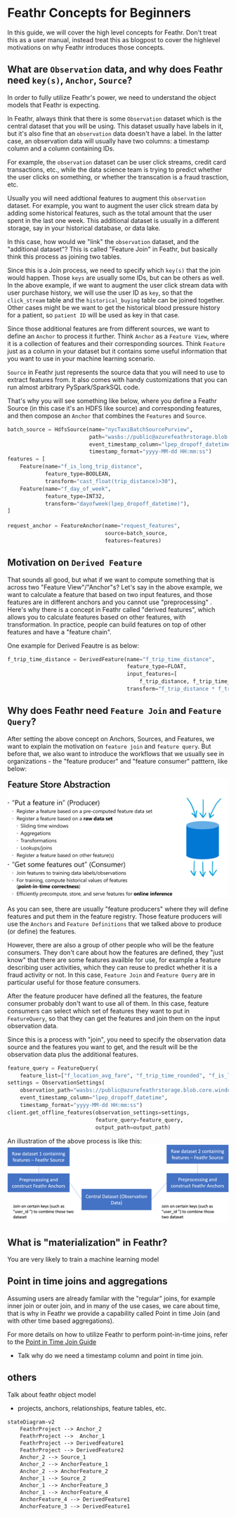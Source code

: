 # Feathr Concepts for Beginners

In this guide, we will cover the high level concepts for Feathr. Don't treat this as a user manual, instead treat this as blogpost to cover the highlevel motivations on why Feathr introduces those concepts.

## What are `Observation` data, and why does Feathr need `key(s)`, `Anchor`, `Source`?

In order to fully utilize Feathr's power, we need to understand the object models that Feathr is expecting.

In Feathr, always think that there is some `Observation` dataset which is the central dataset that you will be using. This dataset usually have labels in it, but it's also fine that an `observation` data doesn't have a label. In the latter case, an observation data will usually have two columns: a timestamp column and a column containing IDs.

For example, the `observation` dataset can be user click streams, credit card transactions, etc., while the data science team is trying to predict whether the user clicks on something, or whether the transcation is a fraud trasction, etc.

Usually you will need addtional features to augment this `observation` dataset. For example, you want to augment the user click stream data by adding some historical features, such as the total amount that the user spent in the last one week. This additional dataset is usually in a different storage, say in your historical database, or data lake.

In this case, how would we "link" the `observation` dataset, and the "additional dataset"? This is called "Feature Join" in Feathr, but basically think this process as joining two tables.

Since this is a Join process, we need to specify which `key(s)` that the join would happen. Those `keys` are usually some IDs, but can be others as well. In the above example, if we want to augment the user click stream data with user purchase history, we will use the user ID as `key`, so that the `click_stream` table and the `historical_buying` table can be joined together. Other cases might be we want to get the historical blood pressure history for a patient, so `patient ID` will be used as key in that case.

Since those additional features are from different sources, we want to define an `Anchor` to process it further. Think `Anchor` as a `Feature View`, where it is a collection of features and their corresponding sources. Think `Feature` just as a column in your dataset but it contains some useful information that you want to use in your machine learning scenario.

`Source` in Feathr just represents the source data that you will need to use to extract features from. It also comes with handy customizations that you can run almost arbitrary PySpark/SparkSQL code.

That's why you will see something like below, where you define a Feathr Source (in this case it's an HDFS like source) and corresponding features, and then compose an `Anchor` that combines the `Features` and `Source`.

```python
batch_source = HdfsSource(name="nycTaxiBatchSourcePurview",
                          path="wasbs://public@azurefeathrstorage.blob.core.windows.net/sample_data/feathr_delta_table",
                          event_timestamp_column="lpep_dropoff_datetime",
                          timestamp_format="yyyy-MM-dd HH:mm:ss")
features = [
    Feature(name="f_is_long_trip_distance",
            feature_type=BOOLEAN,
            transform="cast_float(trip_distance)>30"),
    Feature(name="f_day_of_week",
            feature_type=INT32,
            transform="dayofweek(lpep_dropoff_datetime)"),
]

request_anchor = FeatureAnchor(name="request_features",
                               source=batch_source,
                               features=features)
```

## Motivation on `Derived Feature`

That sounds all good, but what if we want to compute something that is across two "Feature View"/"Anchor"s? Let's say in the above example, we want to calculate a feature that based on two input features, and those features are in different anchors and you cannot use "preprocessing" . Here's why there is a concept in Feathr called "derived features", which allows you to calculate features based on other features, with transformation. In practice, people can build features on top of other features and have a "feature chain".

One example for Derived Feautre is as below:

```python
f_trip_time_distance = DerivedFeature(name="f_trip_time_distance",
                                      feature_type=FLOAT,
                                      input_features=[
                                          f_trip_distance, f_trip_time_duration],
                                      transform="f_trip_distance * f_trip_time_duration")
```

## Why does Feathr need `Feature Join` and `Feature Query`?

After setting the above concept on Anchors, Sources, and Features, we want to explain the motivation on `feature join` and `feature query`. But before that, we also want to introduce the workflows that we usually see in organizations - the "feature producer" and "feature consumer" patttern, like below:

![Feature Producer and Consumer](../images/feature_store_producer_consumer.png)

As you can see, there are usually "feature producers" where they will define features and put them in the feature registry. Those feature producers will use the `Anchors` and `Feature Definitions` that we talked above to produce (or define) the features.

However, there are also a group of other people who will be the feature consumers. They don't care about how the features are defined, they "just know" that there are some features availble for use, for example a feature describing user activities, which they can reuse to predict whether it is a fraud activity or not. In this case, `Feature Join` and `Feature Query` are in particular useful for those feature consumers.

After the feature producer have defined all the features, the feature consumer probably don't want to use all of them. In this case, feature consumers can select which set of features they want to put in `FeatureQuery`, so that they can get the features and join them on the input observation data.

Since this is a process with "join", you need to specify the observation data source and the features you want to get, and the result will be the observation data plus the additional features.

```python
feature_query = FeatureQuery(
    feature_list=["f_location_avg_fare", "f_trip_time_rounded", "f_is_long_trip_distance"], key=location_id)
settings = ObservationSettings(
    observation_path="wasbs://public@azurefeathrstorage.blob.core.windows.net/sample_data/green_tripdata_2020-04.csv",
    event_timestamp_column="lpep_dropoff_datetime",
    timestamp_format="yyyy-MM-dd HH:mm:ss")
client.get_offline_features(observation_settings=settings,
                            feature_query=feature_query,
                            output_path=output_path)
```

An illustration of the above process is like this:
![Feature Join Process](../images/observation_data.png)
## What is "materialization" in Feathr?

You are very likely to train a machine learning model 

## Point in time joins and aggregations

Assuming users are already familar with the "regular" joins, for example inner join or outer join, and in many of the use cases, we care about time, that is why in Feathr we provide a capability called Point in time Join (and with other time based aggregations).

For more details on how to utilize Feathr to perform point-in-time joins, refer to the [Point in Time Join Guide](../concepts/point-in-time-join.md)

- Talk why do we need a timestamp column and point in time join.

## others

Talk about feathr object model

- projects, anchors, relationships, feature tables, etc.

```mermaid
stateDiagram-v2
    FeathrProject --> Anchor_2
    FeathrProject -->  Anchor_1
    FeathrProject --> DerivedFeature1
    FeathrProject --> DerivedFeature2
    Anchor_2 --> Source_1
    Anchor_2 --> AnchorFeature_1
    Anchor_2 --> AnchorFeature_2
    Anchor_1 --> Source_2
    Anchor_1 --> AnchorFeature_3
    Anchor_1 --> AnchorFeature_4
    AnchorFeature_4 --> DerivedFeature1
    AnchorFeature_3 --> DerivedFeature1
```
